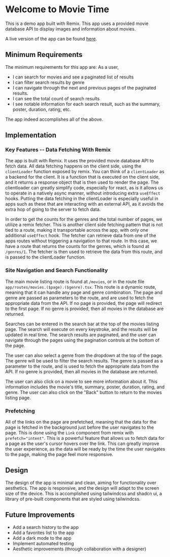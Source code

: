 # Welcome to Movie Time

This is a demo app built with Remix. This app uses a provided movie database API to display images and information about movies.

A live version of the app can be found [here](https://dwcarr-movie-db.fly.dev).

## Minimum Requirements

The minimum requirements for this app are:
As a user,

- I can search for movies and see a paginated list of results
- I can filter search results by genre
- I can navigate through the next and previous pages of the paginated results.
- I can see the total count of search results
- I see notable information for each search result, such as the summary, poster, duration, rating, etc.

The app indeed accomplishes all of the above.

## Implementation

### Key Features -- Data Fetching With Remix

The app is built with Remix. It uses the provided movie database API to fetch data. All data fetching happens on the client side, using the `clientLoader` function exposed by remix. You can think of a `clientLoader` as a backend for the client. It is a function that is executed on the client side, and it returns a response object that is then used to render the page. The clientloader can greatly simplify code, especially for react, as is it allows us to operate in a natively async manner, without introducing extra `useEffect` hooks. Putting the data fetching in the clientLoader is especially useful in apps such as these that are interacting with an external API, as it avoids the extra hop of going to the server to fetch data.

In order to get the counts for the genres and the total number of pages, we utilize a remix fetcher. This is another client side fetching pattern that is not tied to a route, making it transportable across the app, with only one additional `useEffect` hook. The fetcher can retrieve data from one of the apps routes without triggering a navigation to that route. In this case, we have a route that returns the counts for the genres, which is found at `/genres/1`. The fetcher is then used to retrieve the data from this route, and is passed to the clientLoader function.

### Site Navigation and Search Functionality

The main movie listing route is found at `/movies`, or in the route file `app/routes/movies.($page).($genre).tsx`. This route is a dynamic route, meaning that it can handle any page and genre combination. The page and genre are passed as parameters to the route, and are used to fetch the appropriate data from the API. If no page is provided, the page will redirect to the first page. If no genre is provided, then all movies in the database are returned.

Searches can be entered in the search bar at the top of the movies listing page. The search will execute on every keystroke, and the results will be updated in real time. The search results are paginated, and the user can navigate through the pages using the pagination controls at the bottom of the page.

The user can also select a genre from the dropdown at the top of the page. The genre will be used to filter the search results. The genre is passed as a parameter to the route, and is used to fetch the appropriate data from the API. If no genre is provided, then all movies in the database are returned.

The user can also click on a movie to see more information about it. This information includes the movie's title, summary, poster, duration, rating, and genre. The user can also click on the "Back" button to return to the movies listing page.

### Prefetching

All of the links on the page are prefetched, meaning that the data for the page is fetched in the background just before the user navigates to the page. This is done using the `Link` component from remix with `prefetch="intent"`. This is a powerful feature that allows us to fetch data for a page as the user's cursor hovers over the link. This can greatly improve the user experience, as the data will be ready by the time the user navigates to the page, making the page feel more responsive.

## Design

The design of the app is minimal and clean, aiming for functionality over aesthetics. The app is responsive, and the design will adapt to the screen size of the device. This is accomplished using tailwindcss and shadcn ui, a library of pre-built components that are styled using tailwindcss.

## Future Improvements

- Add a search history to the app
- Add a favorites list to the app
- Add a dark mode to the app
- Implement automated testing
- Aesthetic improvements (through collaboration with a designer)
